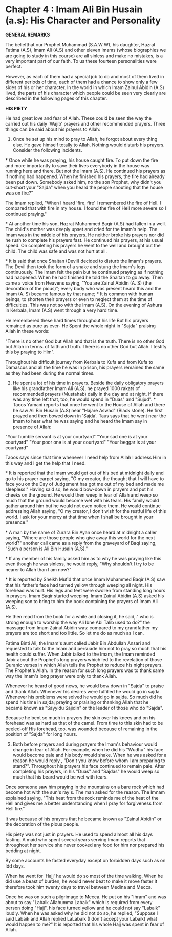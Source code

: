 Chapter 4 : Imam Ali Bin Husain (a.s): His Character and Personality
====================================================================

**GENERAL REMARKS**

The beliefthat our Prophet Muhammad (S.A.W W), his daughter, Hazrat
Fatima (A.S), Imam Ali (A.S) and other eleven Imams (whose biographies
we are going to study in this course) are all sinless and make no
mistakes, is a very important part of our faith. To us these fourteen
personalities were perfect.

However, as each of them had a special job to do and most of them lived
in different periods of time, each of them had a chance to show only a
few sides of his or her character. In the world in which Imam Zainul
Abidin (A.S) lived, the parts of his character which people could be
seen very clearly are described in the following pages of this
chapter.

**HIS PIETY**

He had great love and fear of Allah. These could be seen the way the
carried out his daily 'Wajib' prayers and other recommended prayers.
Three things can be said about his prayers to Allah:

1) Once he set up his mind to pray to Allah, he forgot about every
thing else. He gave himself totally to Allah. Nothing would disturb his
prayers. Consider the following incidents.

\* Once while he was praying, his house caught fire. To put down the
fire and more importantly to save their lives everybody in the house was
running here and there. But not the Imam (A.S). He continued his prayers
as if nothing had happened. When he finished his prayers, the fire had
already been put down. Somebody asked him, no the son Prophet, why
didn't you cut-short your "Sajda" when you heard the people shouting
that the house was on fire?"

The Imam replied, "When I heard 'fire, fire' I remembered the fire of
Hell. I compared that with fire in my house. I found the fire of Hell
more severe so I continued praying."

\* At another time his son, Hazrat Muhammed Baqir (A.S) had fallen in a
well. The child's mother was deeply upset and cried for the Imam's help.
The Imam was in the middle of his prayers. He neither broke his prayers
nor did he rush to complete his prayers fast. He continued his prayers,
at his usual speed. On completing his prayers he went to the well and
brought out the child. The child was safe and was not hurt at all.

\* It is said that once Shaitan (Devil) decided to disturb the Imam's
prayers. The Devil then took the form of a snake and stung the Imam's
legs continuously. The Imam felt the pain but he continued praying as if
nothing had happened. When he had finished he told the Shaitan to go
away. Then came a voice from Heavens saying, "You are Zainul Abidin (A.
S) (the decoration of the pious)"; every body who was present heard this
and the Imam (A. S) became famous by that name; \* It is common with
human beings, to shorten their prayers or even to neglect them at the
time of difficulties. This was not so with the Imam (A.S). On the
evening of Ashura in Kerbala, Imam (A.S) went through a very hard
time.

He remembered these hard times throughout his life But his prayers
remained as pure as ever- He Spent the whole night in "Sajda" praising
Allah in these words:

"There is no other God but Allah and that is the truth. There is no
other God but Allah in terms. of faith and truth. There is no other God
but Allah. I testify this by praying to Him".

Throughout his difficult journey from Kerbala to Kufa and from Kufa to
Damascus and all the time he was in prison, his prayers remained the
same as they had been during the normal times.

2) He spent a lot of his time in prayers. Beside the daily obligatory
prayers like his grandfather Imam Ali (A.S), he prayed 1000 rakats of
recommended prayers (Mustahab) daily in the day and at night. If there
was any time left that, too, he would spend in "Duas" and "Sujud". \*
Taoos Yamani reports that once he went to the House of Allah and there
he saw Ali Bin Husain (A.S) near "Hajare Aswad" (Black stone). He first
prayed and then bowed down in 'Sajda'. Taus says that he went near the
Imam to hear what he was saying and he heard the Imam say in presence of
Allah:

"Your humble servant is at your courtyard"
"Your sad one is at your courtyard"
"Your poor one is at your courtyard"
"Your beggar is at your courtyard"

Taoos says since that time whenever I need help from Allah I address
Him in this way and I get the help that I need.

\* It is reported that the Imam would get out of his bed at midnight
daily and go to his prayer carpet saying, "O my creator, the thought
that I will have to face you on the Day of Judgement has got me out of
my bed and made me sleepless." Having said so, he would bow-down in
prayers and put his cheeks on the ground. He would then weep in fear of
Allah and weep so much that the ground would become wet with his tears.
His family would gather around him but he would not even notice them. He
would continue addressing Allah saying, "O my creator, I don't wish for
the restful life of this world. I ask for your mercy at that time when I
shall be brought in your presence."

\* A man by the name of Zurara Bin Ayan once heard at midnight a caller
saying, "Where are those people who give away this world for the next
world?" another call came as a reply from the graveyard of Baqi saying,
"Such a person is Ali Bin Husain (A.S)."

\* If any member of his family asked him as to why he was praying like
this even though he was sinless, he would reply, "Why shouldn't I try to
be nearer to Allah than I am now?"

\* It is reported by Sheikh Mufid that once Imam Muhammed Baqir (A.S)
saw that his father's face had turned yellow through weeping all night.
His forehead was hurt. His legs and feet were swollen from standing long
hours in prayers. Imam Baqir started weeping. Imam Zainul Abidin (A.S)
asked his weeping son to bring to him the book containing the prayers of
Imam Ali (A.S).

He then read from the book for a while and closing it, he said,." who
is strong enough to worship the way Ali Ibne Abi Talib used to do?" the
massage from Imam Zainul Abidin was: compared to my grandfather my
prayers are too short and too little. So let me do as much as I can.

Fatima Binti Ali, the Imam's aunt called Jabir Bin Abdullah Ansari and
requested to talk to the Imam and persuade him not to pray so much that
his health could suffer. When Jabir talked to the Imam, the Imam
reminded Jabir about the Prophet's long prayers which led to the
revelation of those Quranic verses in which Allah tells the Prophet to
reduce his night prayers. The Prophet's Allah. In the reason for such
long prayers was to thank same way the Imam's long prayer were only to
thank Allah.

Whenever he heard of good news, he would bow down in "Sajda" to praise
and thank Allah. Whenever his desires were fulfilled he would go in
sajda. Whenever his problems were solved he would go in sajda. So much
did he spend his time in sajda; praying or praising or thanking Allah
that he became known as "Sayyidu Sajidin" or the leader of those who do
"Sajda".

Because he bent so much in prayers the skin over his knees and on his
forehead was as hard as that of the camel. From time to this skin had to
be peeled-off His forehead, too, was wounded because of remaining in the
position of "Sajda" for long hours.

3) Both before prayers and during prayers the Imam's behaviour would
change in fear of Allah. For example, when he did his "Wudhu" his face
would become pale and his body would shake. When he was asked for a
reason he would reply , "Don't you know before whom I am preparing to
stand?". Throughout his prayers his face continued to remain pale. After
completing his prayers, in his "Duas" and "Sajdas" he would weep so much
that his beard would be wet with tears.

Once someone saw him praying in the mountains on a bare rock which had
become hot with the sun's ray's. The man asked for the reason. The Imnam
explained saying, "This heat from the rock reminds me of the heat of the
Hell and gives me a better understanding when I pray for forgiveness
from Hell fire."

It was because of his prayers that he became known as "Zainul Abidin"
or the decoration of the pious people.

His piety was not just in prayers. He used to spend almost all his days
fasting. A maid who spent several years serving Imam reports that
throughout her service she never cooked any food for him nor prepared
his bedding at night.

By some accounts he fasted everyday except on forbidden days such as on
Idd days.

When he went for 'Hajj' he would do so most of the time walking. When
he did use a beast of burden, he would never beat to make it move faster
It therefore took him twenty days to travel between Medina and Mecca.

Once he was on such a pilgrimage to Mecca. He put on his "Ihram" and
was about to say "Labaik Allahumma Labaik" which is required from every
person doing "Hajj", his face turned yellow and he could not say
"Labaik" loudly. When he was asked why he did not do so, he replied,
"Suppose I said Labaik and Allah replied LaLabaik (I don't accept your
Labaik) what would happen to me?" It is reported that his whole Hajj was
spent in fear of Allah.


